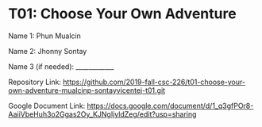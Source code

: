 # T01: Choose Your Own Adventure

Name 1: Phun Mualcin

Name 2: Jhonny Sontay

Name 3 (if needed): ____________

Repository Link: 
https://github.com/2019-fall-csc-226/t01-choose-your-own-adventure-mualcinp-sontayvicentej-t01.git


Google Document Link: https://docs.google.com/document/d/1_q3gfPOr8-AaiiVbeHuh3o2Ggas2Oy_KJNgIjyldZeg/edit?usp=sharing
